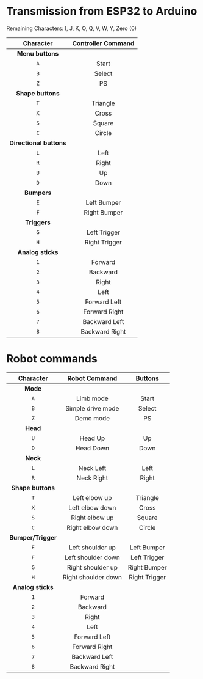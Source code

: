 # Transmission from ESP32 to Arduino
Remaining Characters:
I, J, K, O, Q, V, W, Y, Zero (0)

| **Character** | **Controller Command** |
|     :---: |       :---:        |
| **Menu buttons** |
| `A` | Start |
| `B` | Select |
| `Z` | PS |
| **Shape buttons** |
| `T` | Triangle |
| `X` | Cross |
| `S` | Square |
| `C` | Circle |
| **Directional buttons** |
| `L` | Left |
| `R` | Right |
| `U` | Up |
| `D` | Down |
| **Bumpers** |
| `E` | Left Bumper |
| `F` | Right Bumper |
| **Triggers** |
| `G` | Left Trigger |
| `H` | Right Trigger |
| **Analog sticks** |
| `1` | Forward |
| `2` | Backward |
| `3` | Right |
| `4` | Left |
| `5` | Forward Left |
| `6` | Forward Right |
| `7` | Backward Left |
| `8` | Backward Right |


# Robot commands
| **Character** | **Robot Command** | **Buttons** |
|     :---:     |       :---:       |   :---:    |
| **Mode** |
| `A` | Limb mode | Start |
| `B` | Simple drive mode | Select |
| `Z` | Demo mode | PS |
| **Head** |
| `U` | Head Up | Up |
| `D` | Head Down | Down |
| **Neck** |
| `L` | Neck Left | Left |
| `R` | Neck Right | Right |
| **Shape buttons** |
| `T` | Left elbow up | Triangle |
| `X` | Left elbow down | Cross |
| `S` | Right elbow up | Square |
| `C` | Right elbow down | Circle |
| **Bumper/Trigger** |
| `E` | Left shoulder up | Left Bumper |
| `F` | Left shoulder down | Left Trigger |
| `G` | Right shoulder up | Right Bumper |
| `H` | Right shoulder down | Right Trigger |
| **Analog sticks** |
| `1` | Forward |
| `2` | Backward |
| `3` | Right |
| `4` | Left |
| `5` | Forward Left |
| `6` | Forward Right |
| `7` | Backward Left |
| `8` | Backward Right |